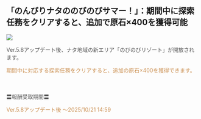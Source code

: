 ## 「のんびりナタののびのびサマー！」：期間中に探索任務をクリアすると、追加で原石×400を獲得可能
<img src="https://sdk.hoyoverse.com/upload/ann/2025/07/18/1d20b2bb024741969b61d243f79ba2ac_7269508081523821154.png">
<p style="white-space: pre-wrap; text-align: left;"><span style="color:rgba(85,85,85,1)">Ver.5.8アップデート後、ナタ地域の新エリア「のびのびリゾート」が開放されます。</span></p><p style="white-space: pre-wrap; text-align: left;"><span style="color:rgba(204,146,85,1)">期間中に対応する探索任務をクリアすると、追加の原石×400を獲得できます。</span></p><p style="white-space: pre-wrap; min-height: 1.5em; text-align: left;"></p><p style="white-space: pre-wrap; text-align: left;"><span style="color:rgba(85,85,85,1)">〓報酬受取期間〓</span></p><p style="white-space: pre-wrap; text-align: left;"><span style="color:rgba(204,146,85,1)">Ver.5.8アップデート後 ～<t class="t_lc" contenteditable="false">2025/10/21 14:59</t></span></p>
